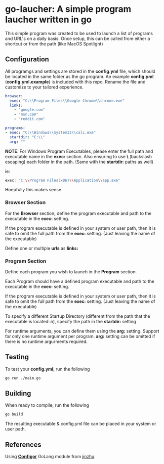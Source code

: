 # go-laucher: A simple program laucher written in go

This simple program was created to be used to launch a list of programs and URL's on a daily basis. Once setup, this can be called from either a shortcut or from the path (like MacOS Spotlight)

## Configuration

All programgs and settings are stored in the **config.yml** file, which should be located in the same folder as the go program. An example **config.yml** (**config.yml.example**) is included with this repo. Rename the file and customize to your tailored experience.

```yaml
browser:
  exec: "C:\\Program Files\\Google Chrome\\chrome.exe"
  links:
    - "google.com"
    - "msn.com"
    - "reddit.com"

programs:
- exec: "C:\\Windows\\System32\\calc.exe"
  startdir: "C:\\"
  arg: ""
```

**NOTE**: For Windows Program Executables, please enter the full path and executable name in the **exec:** section. Also ensuring to use **\\** (backslash escaping) each folder in the path. (Same with the **startdir:** paths as well)

ie:

```bash
exec: "C:\\Program Files(x86)\\Application\\app.exe"
```

Hoepfully this makes sense

### Browser Section

For the **Browser** section, define the program executable and path to the executable in the **exec:** setting.

If the program executable is defined in your system or user path, then it is safe to omit the full path from the **exec:** setting. (Just leaving the name of the executable)

Define one or multiple **urls** as **links:**

### Program Section

Define each program you wish to launch in the **Program** section.

Each Program should have a defined program executable and path to the executable in the **exec:** setting.

If the program executable is defined in your system or user path, then it is safe to omit the full path from the **exec:** setting. (Just leaving the name of the executable)

To specify a different Startup Directory (different from the path that the executable is located in), specify the path in the **startdir:** setting

For runtime arguments, you can define them using the **arg:** setting. Support for only one runtime argument per program. **arg:** setting can be omitted if there is no runtime argurments required.

## Testing

To test your **config.yml**, run the following

```bash
go run ./main.go
```

## Building

When ready to compile, run the following

```bash
go build
```

The resulting executable & config.yml file can be placed in your system or user path.

## References

Using [**Configor**](https://github.com/jinzhu/configor) GoLang module from [jinzhu](https://github.com/jinzhu)
